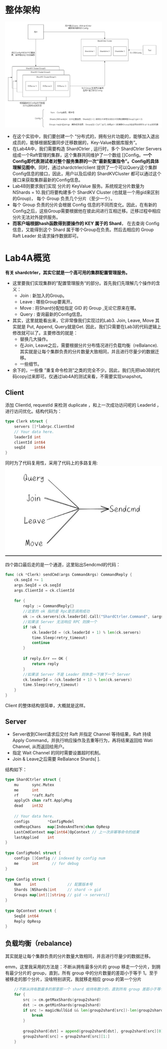 
# 整体架构



![lab4整体架构](../img/lab4整体架构.jpg)

- 在这个实验中，我们要创建一个 “分布式的，拥有分片功能的，能够加入退出成员的，能够根据配置同步迁移数据的，Key-Value数据库服务”。
- 在Lab4A中，我们需要构造 ShardCtrler , 运行时，多个 ShardCtrler Servers 组成一个Raft管理的集群，这个集群共同维护了一个数组 []Config。**一个Config即代表测试者对整个服务集群的一次“最新配置指令”。Config的具体理解见图中**。同时，通过shardctrler/client 提供了一个可以Query这个集群Config信息的接口，因此，用户以及后续的 ShardKVCluster 都可以通过这个接口来获取集群最新的Config信息。
- Lab4B则要求我们实现 分片的 KeyValue 服务。系统规定分片数量为 NShards = 10.我们将要构建多个 ShardKV Cluster (也就是一个用gid来区别的Group)， 每个 Group 负责几个分片（至少一个）。
- 每个 Group 负责的分片会根据 Config 信息的不同而变化。因此，在有新的Config之后，这些Group需要根据他在彼此间进行互相迁移。迁移过程中相应分片无法对外提供服务。
- **而客户端根据hash函数得到要操作的 KEY 属于的 Shard**， 在去查询 Config 信息，又能得到这个 Shard 属于哪个Group在负责。然后去相应的 Group Raft Leader 处请求操作数据即可。

# Lab4A概览
**有关 shardctrler，其实它就是一个高可用的集群配置管理服务。**
- 这里要我们实现集群的”配置管理服务“的部分。首先我们先理解几个操作的含义：
    - Join : 新加入的Group。
    - Leave : 哪些Group要离开。
    - Move : 将Shard分配给指定 GID 的 Group ,无论它原来在哪。
    - Query : 查询最新的Config信息。
- 其实，这里就能看出来，它非常像我们实现过的Lab3. Join, Leave, Move 其实就是 Put, Append, Query就是Get. 因此，我们只需要在Lab3的代码逻辑上修改就可以了。主要修改的就是：
    - 替换几大操作。
    - 在Join, Leave之后，需要根据分片分布情况进行负载均衡（reBalance).其实就是让每个集群负责的分片数量大致相同，并且进行尽量少的数据迁移。
    - 一些细节。
- 余下的，一些像 ”重复命令检测“之类的完全不少。因此，我们先把lab3B的代码copy过来即可。仅通过lab4A的测试来看，不需要实现snapshot。

## Client
添加 ClientId, requestId 来检测 duplicate ，和上一次成功访问呢的 LeaderId ，进行访问优化。结构代码为：
```GO
type Clerk struct {
	servers []*labrpc.ClientEnd
	// Your data here.
	leaderId int
	clientId int64
	seqId    int64
}
```
同时为了代码复用性，采用了代码上的多路复用:
![代码上的多路复用](../img/代码上的多路复用.jpg)

四个路口最后走的是一个通道，这里贴出Sendcmd的代码：
```GO
func (ck *Clerk) sendCmd(args CommandArgs) CommandReply {
	ck.seqId += 1
	args.SeqId = ck.seqId
	args.ClientId = ck.clientId

	for {
		reply := CommandReply{}
		//这里的 ok 指的是 Rpc是否调用成功
		ok := ck.servers[ck.leaderId].Call("ShardCtrler.Command", &args, &reply)
		//如果该 Server 无法响应 RPC 则换一个
		if !ok {
			ck.leaderId = (ck.leaderId + 1) % len(ck.servers)
			time.Sleep(retry_timeout)
			continue
		}

		if reply.Err == OK {
			return reply
		}
        //如果该 Server 不是 Leader 则休息一下换下一个 Server
		ck.leaderId = (ck.leaderId + 1) % len(ck.servers)
		time.Sleep(retry_timeout)
	}
}
```
Client 的整体结构很简单，大概就是这样。

## Server
- Server收到Client请求后交付 Raft 并指定 Channel 等待结果，Raft 持续 Apply Command，并执行响应操作及去重等行为，再将结果返回给 Wati Channel, 从而返回给用户。
- 指定 Wait Channel 的同时需要设置超时机制。
- Join & Leave之后需要 ReBalance Shards[ ].

结构如下：

```GO
type ShardCtrler struct {
	mu      sync.Mutex
	me      int
	rf      *raft.Raft
	applyCh chan raft.ApplyMsg
	dead    int32

	// Your data here.
	configs        *ConfigModel
	cmdRespChans   map[IndexAndTerm]chan OpResp
	LastCmdContext map[int64]OpContext // 上一次非幂等命令的结果
	lastApplied    int
}

type ConfigModel struct {
	configs []Config // indexed by config num
	me      int      // for debug
}

type Config struct {
	Num    int              // 配置版本号
	Shards [NShards]int     // shard -> gid
	Groups map[int][]string // gid -> servers[]
}

type OpContext struct {
	SeqId int64
	Reply OpResp
}
```
## 负载均衡（rebalance)

其实就是让每个集群负责的分片数量大致相同，并且进行尽量少的数据迁移。

emm，这里我采用的方法是：不断从拥有最多分片的 group 移走一个分片，到拥有最少分片的 group，直到，所有 group 中的分片数量的差距小于等于 1。至于被移走的那个分片，没啥特别讲究，我就移走相应 group 的第一个分片
```go
	//不断从持有数最多的那里那一个 shard 给持有数少的，直到所有 group 差距小于等于 1
	for {
		src := cm.getMaxShards(group2shard)
		dst := cm.getMinShards(group2shard)
		if src != magicNullGid && len(group2shard[src])-len(group2shard[dst]) <= 1 {
			break
		}

		group2shard[dst] = append(group2shard[dst], group2shard[src][0])
		group2shard[src] = group2shard[src][1:]
	}
```